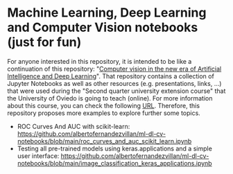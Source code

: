 # Machine Learning, Deep Learning and Computer Vision notebooks (just for fun)

For anyone interested in this repository, it is intended to be like a continuation of this repository: "[Computer vision in the new era of Artificial Intelligence and Deep Learning](https://github.com/albertofernandezvillan/computer-vision-and-deep-learning-course)". That repository contains a collection of Jupyter Notebooks as well as other resources (e.g. presentations, links, ...) that were used during the "Second quarter university extension course" that the University of Oviedo is going to teach (online). For more information about this course, you can check the following [URL](https://www.uniovi.es/estudios/extension/cursos2c/-/asset_publisher/SEp0PJi4ISGo/content/vision-por-computador-en-la-nueva-era-de-la-inteligencia-artificial-y-el-deep-learning?redirect=%2Festudios%2Fextension%2Fcursos2c). Therefore, this repository proposes more examples to explore further some topics.


* ROC Curves And AUC with scikit-learn: https://github.com/albertofernandezvillan/ml-dl-cv-notebooks/blob/main/roc_curves_and_auc_scikit_learn.ipynb
* Testing all pre-trained models using keras.applications and a simple user interface: https://github.com/albertofernandezvillan/ml-dl-cv-notebooks/blob/main/image_classification_keras_applications.ipynb
